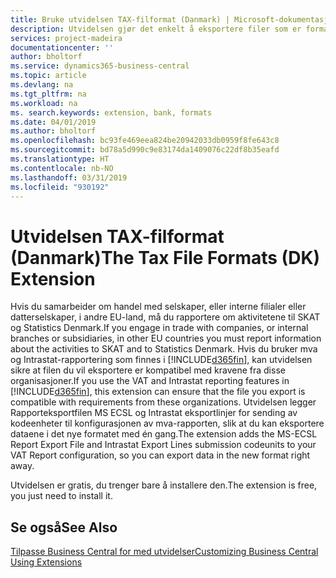 ```yaml
---
title: Bruke utvidelsen TAX-filformat (Danmark) | Microsoft-dokumentasjon
description: Utvidelsen gjør det enkelt å eksportere filer som er formatert på forhånd for å oppfylle bankens krav til elektroniske innsendinger.
services: project-madeira
documentationcenter: ''
author: bholtorf
ms.service: dynamics365-business-central
ms.topic: article
ms.devlang: na
ms.tgt_pltfrm: na
ms.workload: na
ms. search.keywords: extension, bank, formats
ms.date: 04/01/2019
ms.author: bholtorf
ms.openlocfilehash: bc93fe469eea824be20942033db0959f8fe643c8
ms.sourcegitcommit: bd78a5d990c9e83174da1409076c22df8b35eafd
ms.translationtype: HT
ms.contentlocale: nb-NO
ms.lasthandoff: 03/31/2019
ms.locfileid: "930192"
---
```

# <a name="the-tax-file-formats-dk-extension"></a><span data-ttu-id="db59f-103">Utvidelsen TAX-filformat (Danmark)</span><span class="sxs-lookup"><span data-stu-id="db59f-103">The Tax File Formats (DK) Extension</span></span>
<span data-ttu-id="db59f-104">Hvis du samarbeider om handel med selskaper, eller interne filialer eller datterselskaper, i andre EU-land, må du rapportere om aktivitetene til SKAT og Statistics Denmark.</span><span class="sxs-lookup"><span data-stu-id="db59f-104">If you engage in trade with companies, or internal branches or subsidiaries, in other EU countries you must report information about the activities to SKAT and to Statistics Denmark.</span></span> <span data-ttu-id="db59f-105">Hvis du bruker mva og Intrastat-rapportering som finnes i [!INCLUDE[d365fin](includes/d365fin_md.md)], kan utvidelsen sikre at filen du vil eksportere er kompatibel med kravene fra disse organisasjoner.</span><span class="sxs-lookup"><span data-stu-id="db59f-105">If you use the VAT and Intrastat reporting features in [!INCLUDE[d365fin](includes/d365fin_md.md)], this extension can ensure that the file you export is compatible with requirements from these organizations.</span></span> <span data-ttu-id="db59f-106">Utvidelsen legger Rapporteksportfilen MS ECSL og Intrastat eksportlinjer for sending av kodeenheter til konfigurasjonen av mva-rapporten, slik at du kan eksportere dataene i det nye formatet med én gang.</span><span class="sxs-lookup"><span data-stu-id="db59f-106">The extension adds the MS-ECSL Report Export File and Intrastat Export Lines submission codeunits to your VAT Report configuration, so you can export data in the new format right away.</span></span>

<span data-ttu-id="db59f-107">Utvidelsen er gratis, du trenger bare å installere den.</span><span class="sxs-lookup"><span data-stu-id="db59f-107">The extension is free, you just need to install it.</span></span>

## <a name="see-also"></a><span data-ttu-id="db59f-108">Se også</span><span class="sxs-lookup"><span data-stu-id="db59f-108">See Also</span></span>
[<span data-ttu-id="db59f-109">Tilpasse Business Central for med utvidelser</span><span class="sxs-lookup"><span data-stu-id="db59f-109">Customizing Business Central Using Extensions</span></span>](ui-extensions.md)
